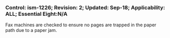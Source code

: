 ### Control: ism-1226; Revision: 2; Updated: Sep-18; Applicability: ALL; Essential Eight:N/A
<p>Fax machines are checked to ensure no pages are trapped in the paper path due to a paper jam.</p>